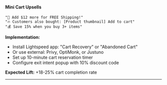 #### Mini Cart Upsells

```
"🎁 Add $12 more for FREE Shipping!"
"🔥 Customers also bought: [Product thumbnail] Add to cart"
"💰 Save 15% when you buy 3+ items"
```

**Implementation:**

- Install Lightspeed app: "Cart Recovery" or "Abandoned Cart"
- Or use external: Privy, OptiMonk, or Justuno
- Set up 10-minute cart reservation timer
- Configure exit intent popup with 10% discount code

**Expected Lift:** +18-25% cart completion rate

---
